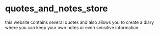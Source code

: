 # quotes_and_notes_store
this website contains several quotes and also allows you to create a diary where you can keep your own notes or even sensitive information
